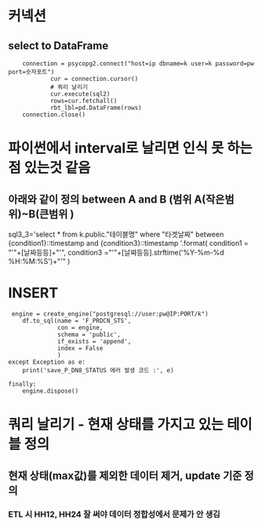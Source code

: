 # 커넥션
## select to DataFrame

        connection = psycopg2.connect("host=ip dbname=k user=k password=pw port=숫자포트")
                cur = connection.cursor()
                # 쿼리 날리기
                cur.execute(sql2)
                rows=cur.fetchall()
                rbt_lbl=pd.DataFrame(rows)
        connection.close()

# 파이썬에서 interval로 날리면 인식 못 하는점 있는것 같음
## 아래와 같이 정의 between A and B (범위 A(작은범위)~B(큰범위 )
sql3_3='select * from k.public."테이블명" where "타겟날짜" between {condition1}::timestamp and {condition3}::timestamp '.format(
condition1 = "'"+[날짜등등]+"'",
condition3 ="'"+[날짜등등].strftime('%Y-%m-%d %H:%M:%S')+"'" )


# INSERT

     engine = create_engine("postgresql://user:pw@IP:PORT/k")
        df.to_sql(name = 'F_PRDCN_STS',
                  con = engine,
                  schema = 'public',
                  if_exists = 'append',
                  index = False
                  )             
    except Exception as e:    
        print('save_P_DN8_STATUS 에러 발생 코드 :', e)
        
    finally:
        engine.dispose()  

# 쿼리 날리기 - 현재 상태를 가지고 있는 테이블 정의
## 현재 상태(max값)를 제외한 데이터 제거, update 기준 정의

### ETL 시 HH12, HH24 잘 써야 데이터 정합성에서 문제가 안 생김
